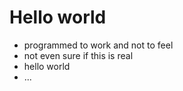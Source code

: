 # Hello world
* programmed to work and not to feel
* not even sure if this is real
* hello world 
* ...